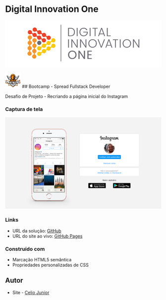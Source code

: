 # Digital Innovation One

<p align="center">
  <img src="/DIO.png" alt="DIO" title="Digital Innovation One">
</p>

<img src="/Spread.png" style="max-width: 10%"> 
## Bootcamp - Spread Fullstack Developer 

Desafio de Projeto - Recriando a página inicial do Instagram


### Captura de tela

<img src="/INSTA.PNG" alt style="max-width: 100%">


### Links

- URL da solução: [GitHub](https://github.com/AIemao/instagram-dio)
- URL do site ao vivo: [GitHub Pages](https://aiemao.github.io/instagram-dio/)



### Construído com

- Marcação HTML5 semântica
- Propriedades personalizadas de CSS


## Autor

- Site - [Celio Junior](https://www.linkedin.com/in/celio-junior-152529193/)

